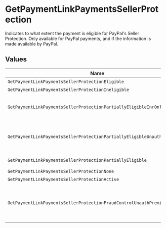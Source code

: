 # GetPaymentLinkPaymentsSellerProtection

Indicates to what extent the payment is eligible for PayPal's Seller Protection. Only available for PayPal
payments, and if the information is made available by PayPal.


## Values

| Name                                                                      | Value                                                                     |
| ------------------------------------------------------------------------- | ------------------------------------------------------------------------- |
| `GetPaymentLinkPaymentsSellerProtectionEligible`                          | Eligible                                                                  |
| `GetPaymentLinkPaymentsSellerProtectionIneligible`                        | Ineligible                                                                |
| `GetPaymentLinkPaymentsSellerProtectionPartiallyEligibleInrOnly`          | Partially Eligible - INR Only                                             |
| `GetPaymentLinkPaymentsSellerProtectionPartiallyEligibleUnauthOnly`       | Partially Eligible - Unauth Only                                          |
| `GetPaymentLinkPaymentsSellerProtectionPartiallyEligible`                 | Partially Eligible                                                        |
| `GetPaymentLinkPaymentsSellerProtectionNone`                              | None                                                                      |
| `GetPaymentLinkPaymentsSellerProtectionActive`                            | Active                                                                    |
| `GetPaymentLinkPaymentsSellerProtectionFraudControlUnauthPremiumEligible` | Fraud Control - Unauth Premium Eligible                                   |